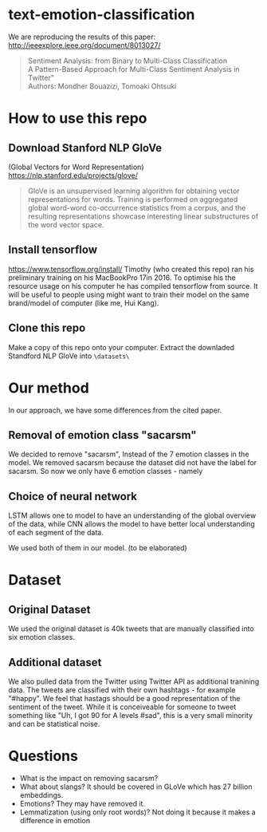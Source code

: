 # text-emotion-classification
We are reproducing the results of this paper: http://ieeexplore.ieee.org/document/8013027/
> Sentiment Analysis: from Binary to Multi-Class Classification  
> A Pattern-Based Approach for Multi-Class Sentiment Analysis in Twitter"  
> Authors: Mondher Bouazizi, Tomoaki Ohtsuki

# How to use this repo

## Download Stanford NLP GloVe 
(Global Vectors for Word Representation)
https://nlp.stanford.edu/projects/glove/
> GloVe is an unsupervised learning algorithm for obtaining vector representations for words. Training is performed on aggregated global word-word co-occurrence statistics from a corpus, and the resulting representations showcase interesting linear substructures of the word vector space.

## Install tensorflow
https://www.tensorflow.org/install/
Timothy (who created this repo) ran his preliminary training on his MacBookPro 17in 2016. To optimise his the resource usage on his computer he has compiled tensorflow from source. It will be useful to people using might want to train their model on the same brand/model of computer (like me, Hui Kang).

## Clone this repo
Make a copy of this repo onto your computer.
Extract the downladed Standford NLP GloVe into `\datasets\`

# Our method
In our approach, we have some differences from the cited paper.

## Removal of emotion class "sacarsm"
We decided to remove "sacarsm", Instead of the 7 emotion classes in the model. We removed sacarsm because the dataset did not have the label for sacarsm. So now we only have 6 emotion classes - namely

## Choice of neural network
LSTM allows one to model to have an understanding of the global overview of the data, while CNN allows the model to have better local understanding of each segment of the data.

We used both of them in our model. (to be elaborated)

# Dataset
## Original Dataset
We used the original dataset is 40k tweets that are manually classified into six emotion classes.

## Additional dataset
We also pulled data from the Twitter using Twitter API as additional tranining data. The tweets are classified with their own hashtags - for example "#happy".
We feel that hastags should be a good representation of the sentiment of the tweet. While it is conceiveable for someone to tweet something like "Uh, I got 90 for A levels #sad", this is a very small minority and can be statistical noise.

# Questions
- What is the impact on removing sacarsm?
- What about slangs? It should be covered in GLoVe which has 27 billion embeddings.
- Emotions? They may have removed it.
- Lemmatization (using only root words)? Not doing it because it makes a difference in emotion


